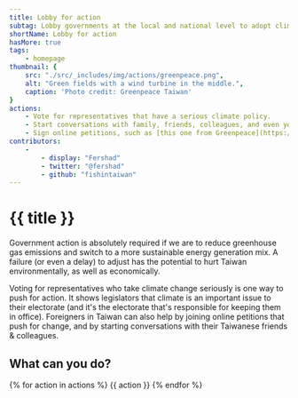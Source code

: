 ```yaml
---
title: Lobby for action
subtag: Lobby governments at the local and national level to adopt climate-focused policies.
shortName: Lobby for action
hasMore: true
tags:
    - homepage
thumbnail: { 
    src: "./src/_includes/img/actions/greenpeace.png", 
    alt: "Green fields with a wind turbine in the middle.",
    caption: 'Photo credit: Greenpeace Taiwan'
}
actions:
    - Vote for representatives that have a serious climate policy.
    - Start conversations with family, friends, colleagues, and even your employer.
    - Sign online petitions, such as [this one from Greenpeace](https://cloud.greentw.greenpeace.org/petition-climate-greenhouse).
contributors:
    - 
        - display: "Fershad"
        - twitter: "@fershad"
        - github: "fishintaiwan"
---
```


# {{ title }}
Government action is absolutely required if we are to reduce greenhouse gas emissions and switch to a more sustainable energy generation mix. A failure (or even a delay) to adjust has the potential to hurt Taiwan environmentally, as well as economically.

Voting for representatives who take climate change seriously is one way to push for action. It shows legislators that climate is an important issue to their electorate (and it's the electorate that's responsible for keeping them in office). Foreigners in Taiwan can also help by joining online petitions that push for change, and by starting conversations with their Taiwanese friends & colleagues.

<div class="action-cta card" data-spaced>
<div class="card--content">
<h2>
    What can you do?
</h2>
{% for action in actions %}
{{ action }}
{% endfor %}
</div>
</div>
